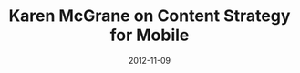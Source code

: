 ---
title: Karen McGrane on Content Strategy for Mobile
episode: 4
transcript: False
date: 2012-11-09
guid: 9ce3b860-cf92-4e5f-b0e8-837cf2f15f38
filename: insert-content-here-04.mp3
length: 
description: Jeff Eaton and Karen McGrane discuss the rise of mobile; the challenges of transitioning to reusable content; and Karen's new book, Content Strategy for Mobile.
guests:
    - name: Karen McGrane
      company: Bond Art + Science
      home: http://karenmcgrane.com
      twitter: karenmcgrane
links: 
    - title: Content Strategy for Mobile
      url: https://abookapart.com/products/content-strategy-for-mobile
    - title: Making the Most of Mobile
      url: https://www.slideshare.net/duoconsulting/making-the-most-of-mobile
    - title: Uncle Sam Wants You to Optimize Your Content for Mobile
      url: https://alistapart.com/article/uncle-sam-wants-you-to-optimize-your-content-for-mobile/
---